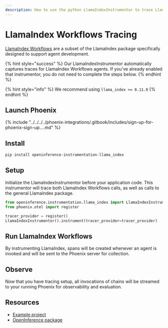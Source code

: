 ```yaml
---
description: How to use the python LlamaIndexInstrumentor to trace LlamaIndex Workflows
---
```


# LlamaIndex Workflows Tracing

[LlamaIndex Workflows](https://www.llamaindex.ai/blog/introducing-workflows-beta-a-new-way-to-create-complex-ai-applications-with-llamaindex) are a subset of the LlamaIndex package specifically designed to support agent development.

{% hint style="success" %}
Our LlamaIndexInstrumentor automatically captures traces for LlamaIndex Workflows agents. If you've already enabled that instrumentor, you do not need to complete the steps below.
{% endhint %}

{% hint style="info" %}
We recommend using `llama_index >= 0.11.0`
{% endhint %}

## Launch Phoenix

{% include "../../../../phoenix-integrations/.gitbook/includes/sign-up-for-phoenix-sign-up....md" %}

## Install

```bash
pip install openinference-instrumentation-llama_index
```

## Setup

Initialize the LlamaIndexInstrumentor before your application code. This instrumentor will trace both LlamaIndex Workflows calls, as well as calls to the general LlamaIndex package.

```python
from openinference.instrumentation.llama_index import LlamaIndexInstrumentor
from phoenix.otel import register

tracer_provider = register()
LlamaIndexInstrumentor().instrument(tracer_provider=tracer_provider)
```

## Run LlamaIndex Workflows

By instrumenting LlamaIndex, spans will be created whenever an agent is invoked and will be sent to the Phoenix server for collection.

## Observe

Now that you have tracing setup, all invocations of chains will be streamed to your running Phoenix for observability and evaluation.

## Resources

* [Example project](https://github.com/Arize-ai/phoenix/tree/main/examples/llamaindex-workflows-research-agent)
* [OpenInference package](https://github.com/Arize-ai/openinference/blob/main/python/instrumentation/openinference-instrumentation-langchain)
